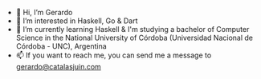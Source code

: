 - 👋 Hi, I’m Gerardo
- 👀 I’m interested in Haskell, Go & Dart
- 🌱 I’m currently learning Haskell & I'm studying a bachelor of Computer Science in the National University of Córdoba (Universidad Nacional de Córdoba - UNC), Argentina
- 📫 If you want to reach me, you can send me a message to gerardo@catalasjuin.com

<!---
geracatalas/geracatalas is a ✨ special ✨ repository because its `README.md` (this file) appears on your GitHub profile.
You can click the Preview link to take a look at your changes.
--->
